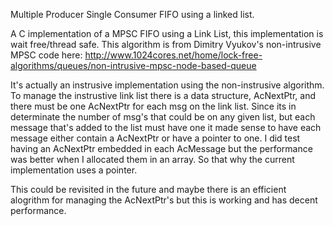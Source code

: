 Multiple Producer Single Consumer FIFO using a linked list.

A C implementation of a MPSC FIFO using a Link List, this
implementation is wait free/thread safe. This algorithm is
from Dimitry Vyukov's non-intrusive MPSC code here:
  http://www.1024cores.net/home/lock-free-algorithms/queues/non-intrusive-mpsc-node-based-queue

It's actually an instrusive implementation using the non-instrusive
algorithm. To manage the instrustive link list there is a
data structure, AcNextPtr, and there must be one AcNextPtr
for each msg on the link list. Since its in determinate the
number of msg's that could be on any given list, but each
message that's added to the list must have one it made sense
to have each message either contain a AcNextPtr or have a pointer
to one. I did test having an AcNextPtr embedded in each AcMessage
but the performance was better when I allocated them in an array.
So that why the current implementation uses a pointer.

This could be revisited in the future and maybe there  is an
efficient alogrithm for managing the AcNextPtr's but this
is working and has decent performance.
